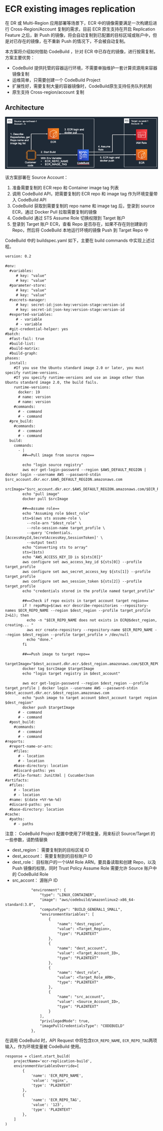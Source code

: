 # ECR existing images replication 

在 DR 或 Multi-Region 应用部署等场景下，ECR 中的镜像需要满足一次构建后进行 Cross-Region/Account 复制的需求，目前 ECR 原生支持在开启 Replication Feature 之后，新 Push 的镜像，将会自动复制到已配置的目标区域或账户中，但是对已存在的镜像，在不重新 Push 的情况下，不会被自动复制。 

本方案将介绍如何借助 CodeBuild ，针对 ECR 中已存在的镜像，进行按需复制，方案主要优势：
 - CodeBuild 提供托管的容器运行环境，不需要单独维护一套计算资源用来容器镜像复制
 - 运维简单，只需要创建一个 CodeBuild Project
 - 扩展性好，需要复制大量的容器镜像时，CodeBuild原生支持任务队列机制
 - 原生支持 Cross-region/account 复制

## Architecture

![Architecture](/images/arch.png)

该方案部署在 Source Account：

1. 准备需要复制的 ECR repo 和 Container image tag 列表
2. 调用 CodeBuild API，把需要复制的 ECR repo 和 image tag 作为环境变量带入 CodeBuild API
3. CodeBuild 获取到需要复制的 repo name 和 image tag 后，登录到 source ECR，通过 Docker Pull 拉取需要复制的镜像
4. CodeBuild 通过 STS Assume Role 切换权限到 Target 账户
5. 登录到 Target 账户 ECR，查看 Repo 是否存在，如果不存在则创建新的 Repo，然后将 CodeBuild 本地运行环境的镜像 Push 到 Target Repo 中 

CodeBuild 中的 buildspec.yaml 如下，主要在 build commands 中实现上述过程。

```
version: 0.2

#env:
  #variables:
     # key: "value"
     # key: "value"
  #parameter-store:
     # key: "value"
     # key: "value"
  #secrets-manager:
     # key: secret-id:json-key:version-stage:version-id
     # key: secret-id:json-key:version-stage:version-id
  #exported-variables:
     # - variable
     # - variable
  #git-credential-helper: yes
#batch:
  #fast-fail: true
  #build-list:
  #build-matrix:
  #build-graph:
phases:
  install:
    #If you use the Ubuntu standard image 2.0 or later, you must specify runtime-versions.
    #If you specify runtime-versions and use an image other than Ubuntu standard image 2.0, the build fails.
    runtime-versions:
      docker: 19
      # name: version
      # name: version
    #commands:
      # - command
      # - command
  #pre_build:
    #commands:
      # - command
      # - command
  build:
    commands:
      - |
        ##==Pull image from source repo==
        
        echo "login source registry"
        aws ecr get-login-password --region $AWS_DEFAULT_REGION | docker login --username AWS --password-stdin $src_account.dkr.ecr.$AWS_DEFAULT_REGION.amazonaws.com
        srcImage="$src_account.dkr.ecr.$AWS_DEFAULT_REGION.amazonaws.com/$ECR_REPO_NAME:$ECR_REPO_TAG"
        echo "pull image"
        docker pull $srcImage
        
        ##==Assume role==
        echo "Assuming role $dest_role"
        sts=$(aws sts assume-role \
          --role-arn "$dest_role" \
          --role-session-name target_profile \
          --query 'Credentials.[AccessKeyId,SecretAccessKey,SessionToken]' \
          --output text)
        echo "Converting sts to array"
        sts=($sts)
        echo "AWS_ACCESS_KEY_ID is ${sts[0]}"
        aws configure set aws_access_key_id ${sts[0]} --profile target_profile
        aws configure set aws_secret_access_key ${sts[1]} --profile target_profile
        aws configure set aws_session_token ${sts[2]} --profile target_profile
        echo "credentials stored in the profile named target_profile"
        
        ##==Check if repo exists in target account target region==
        if ! repoMsg=$(aws ecr describe-repositories --repository-names $ECR_REPO_NAME --region $dest_region --profile target_profile 2>&1); then
          echo -n "$ECR_REPO_NAME does not exists in ECR@$dest_region, creating... "
          aws ecr create-repository --repository-name $ECR_REPO_NAME --region $dest_region --profile target_profile > /dev/null
          echo "done."
        fi

        ##==Push image to target repo==
        targetImage="$dest_account.dkr.ecr.$dest_region.amazonaws.com/$ECR_REPO_NAME:$ECR_REPO_TAG"
        docker tag $srcImage $targetImage
        echo "login target registry in $dest_account"
        
        aws ecr get-login-password --region $dest_region --profile target_profile | docker login --username AWS --password-stdin $dest_account.dkr.ecr.$dest_region.amazonaws.com
        echo "push image to target account $dest_account target region $dest_region"
        docker push $targetImage
      # - command
      # - command
  #post_build:
    #commands:
      # - command
      # - command
#reports:
  #report-name-or-arn:
    #files:
      # - location
      # - location
    #base-directory: location
    #discard-paths: yes
    #file-format: JunitXml | CucumberJson
#artifacts:
  #files:
    # - location
    # - location
  #name: $(date +%Y-%m-%d)
  #discard-paths: yes
  #base-directory: location
#cache:
  #paths:
    # - paths
```

注意： CodeBuild Project 配置中使用了环境变量，用来标识 Source/Target 的一些参数，请酌情替换
 - dest_region： 需要复制到的目标区域 ID
 - dest_account： 需要复制到的目标账户 ID
 - dest_role： 目标账户的一个IAM Role ARN，要具备读取和创建 Repo，以及 Push 镜像的权限，同时 Trust Policy Assume Role 需要允许 Source 账户中的 CodeBuild Role
 - src_accont： 源账户 ID  
```
            "environment": {
                "type": "LINUX_CONTAINER",
                "image": "aws/codebuild/amazonlinux2-x86_64-standard:3.0",
                "computeType": "BUILD_GENERAL1_SMALL",
                "environmentVariables": [
                    {
                        "name": "dest_region",
                        "value": <Target_Region>,
                        "type": "PLAINTEXT"
                    },
                    {
                        "name": "dest_account",
                        "value": <Target_Account_ID>,
                        "type": "PLAINTEXT"
                    },
                    {
                        "name": "dest_role",
                        "value": <Target_Role_ARN>,
                        "type": "PLAINTEXT"
                    },
                    {
                        "name": "src_account",
                        "value": <Source_Account_ID>,
                        "type": "PLAINTEXT"
                    }
                ],
                "privilegedMode": true,
                "imagePullCredentialsType": "CODEBUILD"
            },
```

在调用 CodeBuild 时，API Request 中将包含```ECR_REPO_NAME```, ```ECR_REPO_TAG```两项输入，作为环境变量被 CodeBuild 使用。
```
response = client.start_build(
    projectName='ecr-replication-build',
    environmentVariablesOverride=[
        {
            'name': 'ECR_REPO_NAME',
            'value': 'nginx',
            'type': 'PLAINTEXT'
        },
        {
            'name': 'ECR_REPO_TAG',
            'value': '123',
            'type': 'PLAINTEXT'
        },
    ]
)
```

